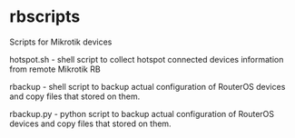 # rbscripts
Scripts for Mikrotik devices

hotspot.sh - shell script to collect hotspot connected devices information from remote Mikrotik RB

rbackup - shell script to backup actual configuration of RouterOS devices and copy files that stored on them.


rbackup.py - python script to backup actual configuration of RouterOS devices and copy files that stored on them.


